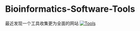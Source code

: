 # Bioinformatics-Software-Tools
最近发现一个工具收集更为全面的网站
[![Tools](https://bioinformaticshome.com/assets/images/dr_martti-blue-186x60.png)](https://bioinformaticshome.com/tools/tools-main.html)
